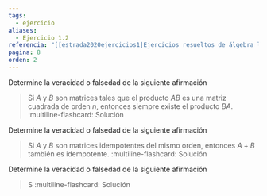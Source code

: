 ```yaml
---
tags:
  - ejercicio
aliases:
  - Ejercicio 1.2
referencia: "[[estrada2020ejercicios1|Ejercicios resueltos de álgebra lineal. Volumen I]]"
pagina: 8
orden: 2
---
```

Determine la veracidad o falsedad de la siguiente afirmación
>Si $A$ y $B$ son matrices tales que el producto $AB$ es una matriz cuadrada de orden $n$, entonces siempre existe el producto $BA$.
:multiline-flashcard:
Solución

Determine la veracidad o falsedad de la siguiente afirmación
>Si $A$ y $B$ son matrices idempotentes del mismo orden, entonces $A+B$ también es idempotente.
:multiline-flashcard:
Solución

Determine la veracidad o falsedad de la siguiente afirmación
>S
:multiline-flashcard:
Solución
